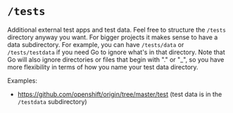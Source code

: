 # `/tests`

Additional external test apps and test data. Feel free to structure the `/tests` directory anyway you want. For bigger projects it makes sense to have a data subdirectory. For example, you can have `/tests/data` or `/tests/testdata` if you need Go to ignore what's in that directory. Note that Go will also ignore directories or files that begin with "." or "\_", so you have more flexibility in terms of how you name your test data directory.

Examples:

- https://github.com/openshift/origin/tree/master/test (test data is in the `/testdata` subdirectory)
